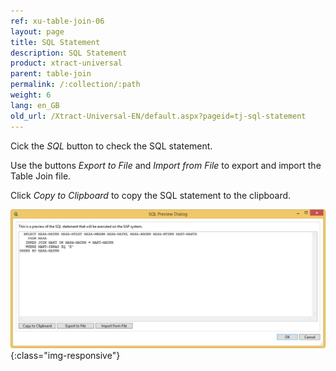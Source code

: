 ```yaml
---
ref: xu-table-join-06
layout: page
title: SQL Statement
description: SQL Statement
product: xtract-universal
parent: table-join
permalink: /:collection/:path
weight: 6
lang: en_GB
old_url: /Xtract-Universal-EN/default.aspx?pageid=tj-sql-statement
---
```


Cick the *SQL* button to check the SQL statement.  

Use the buttons *Export to File* and *Import from File* to export and import the Table Join file.  

Click *Copy to Clipboard*  to copy the SQL statement to the clipboard. 

![tj-sql-preview](/img/content/tj-sql-preview.jpg){:class="img-responsive"}
